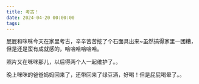 ```yaml
---
title: 考古！
date: 2024-04-20 00:00:00
tags:
---
```


屁屁和咪咪今天在家里考古，辛辛苦苦挖了个石面具出来~虽然搞得家里一团糟，但是还是蛮有成就感的，哈哈哈哈哈哈。

照片又在咪咪那儿，以后得两个人一起维护了。。

晚上咪咪的爸爸妈妈回来了，还带回来了绿豆酒，好喝！但是屁屁喝晕了。。
